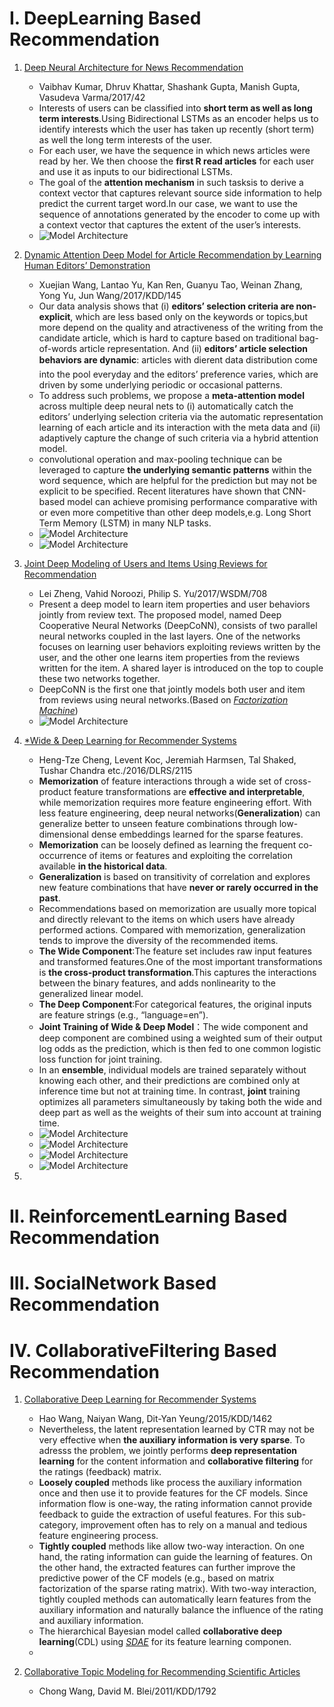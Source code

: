 # I. DeepLearning Based Recommendation 
1. [Deep Neural Architecture for News Recommendation](./deeplearningbasedrecommendation/Deep%20Neural%20Architecture%20for%20News%20Recommendation.pdf)
    - Vaibhav Kumar, Dhruv Khattar, Shashank Gupta, Manish Gupta, Vasudeva Varma/2017/42
    - Interests of users can be classified into **short term as well as long term interests**.Using Bidirectional LSTMs as an encoder helps us to identify interests which the user has taken up recently (short term) as well the long term interests of the user.
    - For each user, we have the sequence in which news articles were read by her. We then choose the **first R read articles** for each user and use it as inputs to our bidirectional LSTMs.
    - The goal of the **attention mechanism** in such tasksis to derive a context vector that captures relevant source side information to help predict the current target word.In our case, we want to use the sequence of annotations generated by the encoder to come up with a context vector that captures the extent of the user’s interests. 
    - ![Model Architecture](images/Recurrent%20Attention%20DSSM%20Model%20Architecture.png#pic_center "Model Architecture")


2. [Dynamic  Attention Deep Model for Article Recommendation by Learning Human Editors’ Demonstration](./deeplearningbasedrecommendation/Dynamic%20%20Attention%20Deep%20Model%20for%20Article%20Recommendation%20by%20Learning%20Human%20Editors%E2%80%99%20Demonstration.pdf)
   - Xuejian Wang, Lantao Yu, Kan Ren, Guanyu Tao, Weinan Zhang, Yong Yu, Jun Wang/2017/KDD/145
   - Our data analysis shows that (i) **editors’ selection criteria are non-explicit**, which are less based only on the keywords or topics,but more depend on the quality and atractiveness of the writing from the candidate article, which is hard to capture based on traditional bag-of-words article representation. And (ii) **editors’ article selection behaviors are dynamic**: articles with dierent data distribution come into the pool everyday and the editors’ preference varies, which are driven by some underlying periodic or occasional patterns.
   - To address such problems, we propose a **meta-attention model** across multiple deep neural nets to (i) automatically catch the editors’ underlying selection criteria via the automatic representation learning of each article and its interaction with the meta data and (ii) adaptively capture the change of such criteria via a hybrid attention model. 
   -  convolutional operation and max-pooling technique can be leveraged to capture **the underlying semantic patterns** within the word sequence, which are helpful for the prediction but may not be explicit to be specified. Recent literatures have shown that CNN-based model can achieve promising performance comparative with or even more competitive than other deep models,e.g. Long Short Term Memory (LSTM) in many NLP tasks.
   - ![Model Architecture](images/Dynamic%20Aention%20Deep%20Model_1.png#pic_center)
   - ![Model Architecture](images/Dynamic%20Aention%20Deep%20Model_2.png#pic_center)


3. [Joint Deep Modeling of Users and Items Using Reviews for Recommendation](./deeplearningbasedrecommendation/Joint%20Deep%20Modeling%20of%20Users%20and%20Items%20Using%20Reviews%20for%20Recommendation.pdf)
    - Lei Zheng, Vahid Noroozi, Philip S. Yu/2017/WSDM/708
    - Present a deep model to learn item properties and user behaviors jointly from review text. The proposed model, named Deep Cooperative Neural Networks (DeepCoNN), consists of two parallel neural networks coupled in the last layers. One of the networks focuses on learning user behaviors exploiting reviews written by the user, and the other one learns item properties from the reviews written for the item. A shared layer is introduced on the top to couple these two networks together.
    - DeepCoNN is the first one that jointly models both user and item from reviews using neural networks.(Based on *[Factorization Machine](../basemethods/Factorization%20Machines.pdf)*)
    - ![Model Architecture](images/Joint%20Deep%20Modeling%20of%20Users%20and%20Items%20Using%20Reviews%20for%20Recommendation.png)

4. [*Wide & Deep Learning for Recommender Systems](./deeplearningbasedrecommendation/Wide%20%26%20Deep%20Learning%20for%20Recommender%20Systems.pdf)
    - Heng-Tze Cheng, Levent Koc, Jeremiah Harmsen, Tal Shaked, Tushar Chandra etc./2016/DLRS/2115
    - **Memorization** of feature interactions through a wide set of cross-product feature transformations are **effective and interpretable**, while memorization requires more feature engineering effort. With less feature engineering, deep neural networks(**Generalization**) can generalize better to unseen feature combinations through low-dimensional dense embeddings learned for the sparse features.
    - **Memorization** can be loosely defined as learning the frequent co-occurrence of items or features and exploiting the correlation available **in the historical data**.
    - **Generalization** is based on transitivity of correlation and explores new feature combinations that have **never or rarely occurred in the past**.
    - Recommendations based on memorization are usually more topical and directly relevant to the items on which users have already performed actions. Compared with memorization, generalization tends to improve the diversity of the recommended items. 
    - **The Wide Component**:The feature set includes raw input features and transformed features.One of the most important transformations is **the cross-product transformation**.This captures the interactions between the binary features, and adds nonlinearity to the generalized linear model.
    - **The Deep Component**:For categorical features, the original inputs are feature strings (e.g., “language=en”).
    - **Joint Training of Wide & Deep Model**：The wide component and deep component are combined using a weighted sum of their output log odds as the prediction, which is then fed to one common logistic loss function for joint training.
    - In an **ensemble**, individual models are trained separately without knowing each other, and their predictions are combined only at inference time but not at training time. In contrast, **joint** training optimizes all parameters simultaneously by taking both the wide and deep part as well as the weights of their sum into account at training time. 
    - ![Model Architecture](./images/Wide%20%26%20Deep%20Learning%20for%20Recommender%20Systems_1.png)
    - ![Model Architecture](./images/Wide%20%26%20Deep%20Learning%20for%20Recommender%20Systems_2.png)
    - ![Model Architecture](./images/Wide%20%26%20Deep%20Learning%20for%20Recommender%20Systems_3.png)
    - ![Model Architecture](./images/Wide%20%26%20Deep%20Learning%20for%20Recommender%20Systems_4.png)


5. 








# II. ReinforcementLearning Based Recommendation 






# III. SocialNetwork Based Recommendation 





# IV. CollaborativeFiltering Based Recommendation
1. [Collaborative Deep Learning for Recommender Systems](./collaborativefilteringbasedrecommendation/Collaborative%20Deep%20Learning%20for%20Recommender%20Systems.pdf)
    - Hao Wang, Naiyan Wang, Dit-Yan Yeung/2015/KDD/1462
    - Nevertheless, the latent representation learned by CTR may not be very effective when **the auxiliary information is very sparse**. To adresss the problem, we jointly performs **deep representation learning** for the content information and **collaborative filtering** for the ratings (feedback) matrix. 
    -  **Loosely coupled** methods like process the auxiliary information once and then use it to provide features for the CF models. Since information flow is one-way, the rating information cannot provide feedback to guide the extraction of useful features. For this sub-category, improvement often has to rely on a manual and tedious feature engineering process.
    -  **Tightly coupled** methods like allow two-way interaction. On one hand, the rating information can guide the learning of features. On the other hand, the extracted features can further improve the predictive power of the CF models (e.g., based on matrix factorization of the sparse rating matrix). With two-way interaction, tightly coupled methods can automatically learn features from the auxiliary information and naturally balance the influence of the rating and auxiliary information. 
    - The hierarchical Bayesian model called **collaborative deep learning**(CDL) using [*SDAE*](../basemethods/Stacked%20Denoising%20Autoencoders%20Learning%20Useful%20Representations%20in%20a%20Deep%20Network%20with%20a%20Local%20Denoising%20Criterion.pdf) for its feature learning componen.
    - 


1. [Collaborative Topic Modeling for Recommending Scientific Articles](./collaborativefilteringbasedrecommendation/Collaborative%20Topic%20Modeling%20for%20Recommending%20Scientific%20Articles.pdf)
   - Chong Wang, David M. Blei/2011/KDD/1792


